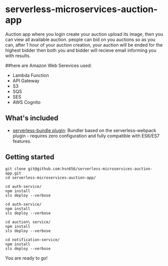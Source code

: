 # serverless-microservices-auction-app
Auction app where you login create your auction upload its image, then you can view all available auction.
people can bid on you auctions so as you can, after 1 hour of your auction creation, your auction will be ended for the highest bidder
then both you and bidder will recieve email informing you with results.
  
##here are Amazon Web Serevices used:
- Lambda Function
- API Gateway
- S3
- SQS
- SES
- AWS Cognito

## What's included
* [serverless-bundle plugin](https://www.npmjs.com/package/serverless-pseudo-parameters): Bundler based on the serverless-webpack plugin - requires zero configuration and fully compatible with ES6/ES7 features.

## Getting started
```
git clone git@github.com:hsn656/serverless-microservices-auction-app.git
cd serverless-microservices-auction-app/

cd auth-service/
npm install
sls deploy --verbose

cd auth-service/
npm install
sls deploy --verbose

cd auction\ service/
npm install
sls deploy --verbose

cd notification-service/
npm install
sls deploy --verbose
```

You are ready to go!
